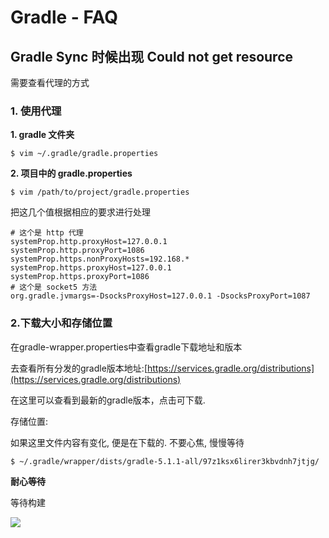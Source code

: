 # Gradle - FAQ

## Gradle Sync 时候出现 Could not get resource

需要查看代理的方式

### 1. 使用代理

**1. gradle 文件夹**

```
$ vim ~/.gradle/gradle.properties
```

**2. 项目中的 gradle.properties**

```
$ vim /path/to/project/gradle.properties
```

把这几个值根据相应的要求进行处理

```
# 这个是 http 代理
systemProp.http.proxyHost=127.0.0.1
systemProp.http.proxyPort=1086
systemProp.https.nonProxyHosts=192.168.*
systemProp.https.proxyHost=127.0.0.1
systemProp.https.proxyPort=1086
# 这个是 socket5 方法
org.gradle.jvmargs=-DsocksProxyHost=127.0.0.1 -DsocksProxyPort=1087
```

### 2.下载大小和存储位置

在gradle-wrapper.properties中查看gradle下载地址和版本

去查看所有分发的gradle版本地址:[https://services.gradle.org/distributions](https://services.gradle.org/distributions)

在这里可以查看到最新的gradle版本，点击可下载.

存储位置:

如果这里文件内容有变化, 便是在下载的. 不要心焦, 慢慢等待

```
$ ~/.gradle/wrapper/dists/gradle-5.1.1-all/97z1ksx6lirer3kbvdnh7jtjg/
```

**耐心等待**

等待构建

![](https://file.wulicode.com/yuque/202208/04/15/3520ESKoJufx.png?x-oss-process=image/resize,h_204)